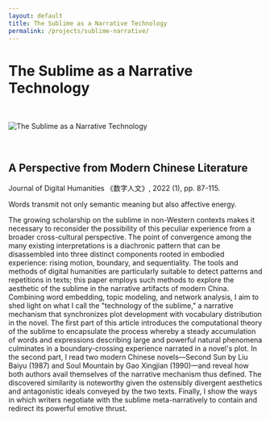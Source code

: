 ```yaml
---
layout: default
title: The Sublime as a Narrative Technology
permalink: /projects/sublime-narrative/
---
```


# The Sublime as a Narrative Technology

<img src="/qhchina/projects/sublime-narrative/main.png" alt="The Sublime as a Narrative Technology" style="max-width: 100%; height: auto; margin: 2rem 0;">

## A Perspective from Modern Chinese Literature

Journal of Digital Humanities 《数字人文》, 2022 (1), pp. 87-115.

Words transmit not only semantic meaning but also affective energy.

The growing scholarship on the sublime in non-Western contexts makes it necessary to reconsider the possibility of this peculiar experience from a broader cross-cultural perspective. The point of convergence among the many existing interpretations is a diachronic pattern that can be disassembled into three distinct components rooted in embodied experience: rising motion, boundary, and sequentiality. The tools and methods of digital humanities are particularly suitable to detect patterns and repetitions in texts; this paper employs such methods to explore the aesthetic of the sublime in the narrative artifacts of modern China. Combining word embedding, topic modeling, and network analysis, I aim to shed light on what I call the "technology of the sublime," a narrative mechanism that synchronizes plot development with vocabulary distribution in the novel. The first part of this article introduces the computational theory of the sublime to encapsulate the process whereby a steady accumulation of words and expressions describing large and powerful natural phenomena culminates in a boundary-crossing experience narrated in a novel's plot. In the second part, I read two modern Chinese novels—Second Sun by Liu Baiyu (1987) and Soul Mountain by Gao Xingjian (1990)—and reveal how both authors avail themselves of the narrative mechanism thus defined. The discovered similarity is noteworthy given the ostensibly divergent aesthetics and antagonistic ideals conveyed by the two texts. Finally, I show the ways in which writers negotiate with the sublime meta-narratively to contain and redirect its powerful emotive thrust.